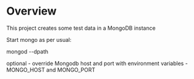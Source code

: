 # Overview

This project creates some test data in a MongoDB instance

Start mongo as per usual:

mongod --dpath <path to your data directoy>
 
optional - override Mongodb host and port with environment variables  - MONGO_HOST and MONGO_PORT
 

